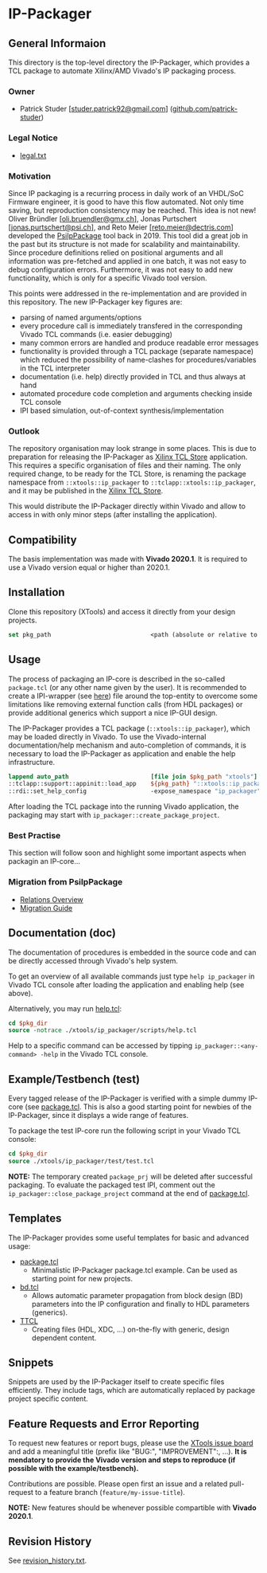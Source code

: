 # IP-Packager

## General Informaion

This directory is the top-level directory the IP-Packager, which provides a TCL package to automate Xilinx/AMD Vivado's IP packaging process.

### Owner
* Patrick Studer [studer.patrick92@gmail.com] ([github.com/patrick-studer](https://github.com/patrick-studer))

### Legal Notice
* [legal.txt](./doc/legal.txt)

### Motivation
Since IP packaging is a recurring process in daily work of an VHDL/SoC Firmware engineer, it is good to have this flow automated.
Not only time saving, but reproduction consistency may be reached.
This idea is not new! Oliver Bründler [oli.bruendler@gmx.ch], Jonas Purtschert [jonas.purtschert@psi.ch], and Reto Meier [reto.meier@dectris.com] developed the [PsiIpPackage](https://github.com/patrick-studer/PsiIpPackage) tool back in 2019.
This tool did a great job in the past but its structure is not made for scalability and maintainability.
Since procedure definitions relied on positional arguments and all information was pre-fetched and applied in one batch, it was not easy to debug configuration errors.
Furthermore, it was not easy to add new functionality, which is only for a specific Vivado tool version.

This points were addressed in the re-implementation and are provided in this repository. The new IP-Packager key figures are:
- parsing of named arguments/options
- every procedure call is immediately transfered in the corresponding Vivado TCL commands (i.e. easier debugging)
- many common errors are handled and produce readable error messages
- functionality is provided through a TCL package (separate namespace) which reduced the possibility of name-clashes for procedures/variables in the TCL interpreter
- documentation (i.e. help) directly provided in TCL and thus always at hand
- automated procedure code completion and arguments checking inside TCL console
- IPI based simulation, out-of-context synthesis/implementation

### Outlook
The repository organisation may look strange in some places. This is due to preparation for releasing the IP-Packager as [Xilinx TCL Store](https://github.com/Xilinx/XilinxTclStore) application.
This requires a specific organisation of files and their naming.
The only required change, to be ready for the TCL Store, is renaming the package namespace from `::xtools::ip_packager` to `::tclapp::xtools::ip_packager`, and it may be published in the [Xilinx TCL Store](https://github.com/Xilinx/XilinxTclStore).

This would distribute the IP-Packager directly within Vivado and allow to access in with only minor steps (after installing the application).

## Compatibility
The basis implementation was made with **Vivado 2020.1**. It is required to use a Vivado version equal or higher than 2020.1.

## Installation
Clone this repository (XTools) and access it directly from your design projects.

```TCL
set pkg_path                            <path (absolute or relative to package.tcl file) to directory in which folder "xtools" is located>
```

## Usage
The process of packaging an IP-core is described in the so-called `package.tcl` (or any other name given by the user).
It is recommended to create a IPI-wrapper (see [here](./test/test_ipi/hdl/IpPackager_2020_1_ipi.vhd)) file around the top-entity to overcome some limitations like removing external function calls (from HDL packages)
or provide additional generics which support a nice IP-GUI design.

The IP-Packager provides a TCL package (`::xtools::ip_packager`), which may be loaded directly in Vivado.
To use the Vivado-internal documentation/help mechanism and auto-completion of commands, it is necessary to load the IP-Packager as application and enable the help infrastructure.

```TCL
lappend auto_path                       [file join $pkg_path "xtools"]
::tclapp::support::appinit::load_app    ${pkg_path} "::xtools::ip_packager" "ip_packager"
::rdi::set_help_config                  -expose_namespace "ip_packager"
```

After loading the TCL package into the running Vivado application, the packaging may start with `ip_packager::create_package_project`.

### Best Practise
This section will follow soon and highlight some important aspects when packagin an IP-core...

### Migration from PsiIpPackage
- [Relations Overview](./doc/PsiIpPackage_RelationsOverview.md)
- [Migration Guide](./doc/PsiIpPackage_MigrationGuide.md)

## Documentation (doc)
The documentation of procedures is embedded in the source code and can be directly accessed through Vivado's help system.

To get an overview of all available commands just type `help ip_packager` in Vivado TCL console after loading the application and enabling help (see above).

Alternatively, you may run [help.tcl](scripts/help.tcl):

```TCL
cd $pkg_dir
source -notrace ./xtools/ip_packager/scripts/help.tcl
```

Help to a specific command can be accessed by tipping `ip_packager::<any-command> -help` in the Vivado TCL console.

## Example/Testbench (test)
Every tagged release of the IP-Packager is verified with a simple dummy IP-core (see [package.tcl](./test/test_ipi/scripts/package.tcl).
This is also a good starting point for newbies of the IP-Packager, since it displays a wide range of features.

To package the test IP-core run the following script in your Vivado TCL console:

```TCL
cd $pkg_dir
source ./xtools/ip_packager/test/test.tcl
```
**NOTE:** The temporary created `package_prj` will be deleted after successful packaging.
To evaluate the packaged test IPI, comment out the `ip_packager::close_package_project` command at the end of [package.tcl](./test/test_ipi/scripts/package.tcl).
## Templates
The IP-Packager provides some useful templates for basic and advanced usage:
- [package.tcl](./templates/package/package.tcl)
  - Minimalistic IP-Packager package.tcl example. Can be used as starting point for new projects.
- [bd.tcl](./templates/bd/bd.tcl)
  - Allows automatic parameter propagation from block design (BD) parameters into the IP configuration and finally to HDL parameters (generics).
- [TTCL](./templates/ttcl/template.ttcl)
  - Creating files (HDL, XDC, ...) on-the-fly with generic, design dependent content.
  
## Snippets
Snippets are used by the IP-Packager itself to create specific files efficiently. They include tags, which are automatically replaced by package project specific content.

## Feature Requests and Error Reporting
To request new features or report bugs, please use the [XTools issue board](https://github.com/patrick-studer/xtools/issues) and add a meaningful title (prefix like "BUG:", "IMPROVEMENT":, ...).
**It is mendatory to provide the Vivado version and steps to reproduce (if possible with the example/testbench).**

Contributions are possible. Please open first an issue and a related pull-request to a feature branch (`feature/my-issue-title`).

**NOTE:** New features should be whenever possible compartible with **Vivado 2020.1**.

## Revision History
See [revision_history.txt](./revision_history.txt).